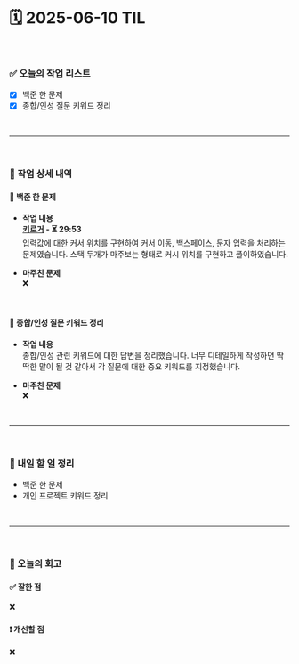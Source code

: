 # 🗓️ 2025-06-10 TIL

<br>

### ✅ 오늘의 작업 리스트  
- [x] 백준 한 문제
- [x] 종합/인성 질문 키워드 정리

<br>

---

<br>

### 📌 작업 상세 내역  

#### 🔹 백준 한 문제
- **작업 내용**<br>
**[키로거](https://www.acmicpc.net/problem/5397) - ⏳ 29:53**<br>
입력값에 대한 커서 위치를 구현하여 커서 이동, 백스페이스, 문자 입력을 처리하는 문제였습니다. 스택 두개가 마주보는 형태로 커시 위치를 구현하고 풀이하였습니다.

- **마주친 문제**<br>
❌

<br>

#### 🔹 종합/인성 질문 키워드 정리
- **작업 내용**<br>
종합/인성 관련 키워드에 대한 답변을 정리했습니다. 너무 디테일하게 작성하면 딱딱한 말이 될 것 같아서 각 질문에 대한 중요 키워드를 지정했습니다.

- **마주친 문제**<br>
❌

<br>

---

<br>

### 🚀 내일 할 일 정리  

- 백준 한 문제
- 개인 프로젝트 키워드 정리

<br>

---

<br>

### 🧐 오늘의 회고  

#### ✅ 잘한 점
❌

#### ❗ 개선할 점
❌

<br><br><br>